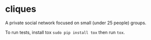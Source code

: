 cliques
=======

A private social network focused on small (under 25 people) groups.

To run tests, install tox `sudo pip install tox` then run `tox`.
